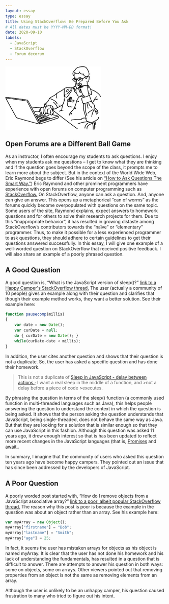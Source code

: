 ```yaml
---
layout: essay
type: essay
title: Using StackOverflow: Be Prepared Before You Ask
# All dates must be YYYY-MM-DD format!
date: 2020-09-10
labels:
  - JavaScript
  - StackOverflow
  - Forum decorum
---
```

<img width="300" style="display:inline" src="../images/happyProgrammer.png">

## Open Forums are a Different Ball Game
As an instructor, I often encourage my students to ask questions. I enjoy when my students ask me questions – I get to know what they are thinking and if the question goes beyond the scope of the class, it prompts me to learn more about the subject. But in the context of the World Wide Web, Eric Raymond begs to differ (See his article on [“How to Ask Questions The Smart Way.”](http://www.catb.org/esr/faqs/smart-questions.html#homework)) Eric Raymond and other prominent programmers have experience with open forums on computer programming such as [StackOverflow.](https://stackoverflow.com/) On StackOverflow, anyone can ask a question. And, anyone can give an answer. This opens up a metaphorical “can of worms” as the forums quickly become overpopulated with questions on the same topic. Some users of the site, Raymond explains, expect answers to homework questions and for others to solve their research projects for them. Due to this “inappropriate behavior”, it has resulted in growing distaste among StackOverflow’s contributors towards the “naïve” or “elementary” programmer. Thus, to make it possible for a less experienced programmer to ask questions, they should adhere to certain guidelines to get their questions answered successfully. In this essay, I will give one example of a well-worded question on StackOverflow that received positive feedback. I will also share an example of a poorly phrased question.

## A Good Question
A good question is, “What is the JavaScript version of sleep()?” [link to a Happy Camper's StackOverflow thread.](https://stackoverflow.com/questions/951021/what-is-the-javascript-version-of-sleep) The user (actually a community of 10 people) gives an example along with their question and clarifies that though their example method works, they want a better solution. See their example here:
```js
function pausecomp(millis)
{
    var date = new Date();
    var curDate = null;
    do { curDate = new Date(); }
    while(curDate-date < millis);
}
```
In addition, the user cites another question and shows that their question is not a duplicate. So, the user has asked a specific question and has done their homework.

>This is not a duplicate of [Sleep in JavaScript - delay between actions.](https://stackoverflow.com/questions/758688/sleep-in->javascript-delay-between-actions); I want a real sleep in the middle of a function, and >not a delay before a piece of code >executes.

By phrasing the question in terms of the sleep() function (a commonly used function in multi-threaded languages such as Java), this helps people answering the question to understand the context in which the question is being asked. It shows that the person asking the question understands that JavaScript, being single-threaded, does not behave the same way as Java. But that they are looking for a solution that is similar enough so that they can use JavaScript in this fashion. Although this question was asked 11 years ago, it drew enough interest so that is has been updated to reflect more recent changes in the JavaScript languages (that is, [Promises](https://developer.mozilla.org/en-US/docs/Web/JavaScript/Guide/Using_promises) and [await.](https://developer.mozilla.org/en-US/docs/Web/JavaScript/Reference/Operators/await).

In summary, I imagine that the community of users who asked this question ten years ago have become happy campers. They pointed out an issue that has since been addressed by the developers of JavaScript.

## A Poor Question
A poorly worded post started with, “How do I remove objects from a JavaScript associative array?” [link to a poor, albeit popular StackOverflow thread.](https://stackoverflow.com/questions/346021/how-do-i-remove-objects-from-a-javascript-associative-array/346022#346022) The reason why this post is poor is because the example in the question was about an object rather than an array. See his example here:
```js
var myArray = new Object();
myArray["firstname"] = "Bob";
myArray["lastname"] = "Smith";
myArray["age"] = 25;
```
In fact, it seems the user has mistaken arrays for objects as his object is named myArray. It is clear that the user has not done his homework and his lack of understanding the fundamentals, has resulted in a question that is difficult to answer. There are attempts to answer his question in both ways: some on objects, some on arrays. Other viewers pointed out that removing properties from an object is not the same as removing elements from an array.

Although the user is unlikely to be an unhappy camper, his question caused frustration to many who tried to figure out his intent.
